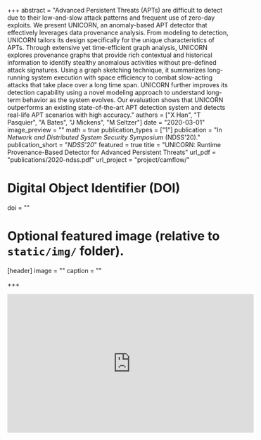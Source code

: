 +++
abstract = "Advanced Persistent Threats (APTs) are difficult to detect due to their low-and-slow attack patterns and frequent use of zero-day exploits. We present UNICORN, an anomaly-based APT detector that effectively leverages data provenance analysis. From modeling to detection, UNICORN tailors its design specifically for the unique characteristics of APTs. Through extensive yet time-efficient graph analysis, UNICORN explores provenance graphs that provide rich contextual and historical information to identify stealthy anomalous activities without pre-defined attack signatures. Using a graph sketching technique, it summarizes long-running system execution with space efficiency to combat slow-acting attacks that take place over a long time span. UNICORN further improves its detection capability using a novel modeling approach to understand long-term behavior as the system evolves. Our evaluation shows that UNICORN outperforms an existing state-of-the-art APT detection system and detects real-life APT scenarios with high accuracy."
authors = ["X Han", "T Pasquier", "A Bates", "J Mickens", "M Seltzer"]
date = "2020-03-01"
image_preview = ""
math = true
publication_types = ["1"]
publication = "In *Network and Distributed System Security Symposium* (NDSS'20)."
publication_short = "*NDSS'20*"
featured = true
title = "UNICORN: Runtime Provenance-Based Detector for Advanced Persistent Threats"
url_pdf = "publications/2020-ndss.pdf"
url_project = "project/camflow/"

# Digital Object Identifier (DOI)
doi = ""

# Optional featured image (relative to `static/img/` folder).
[header]
image = ""
caption = ""

+++

<div align="center">
<iframe width="560" height="315" src="https://www.youtube.com/embed/B9ACkb320s0" frameborder="0" allow="accelerometer; autoplay; encrypted-media; gyroscope; picture-in-picture" allowfullscreen></iframe>
</div>
